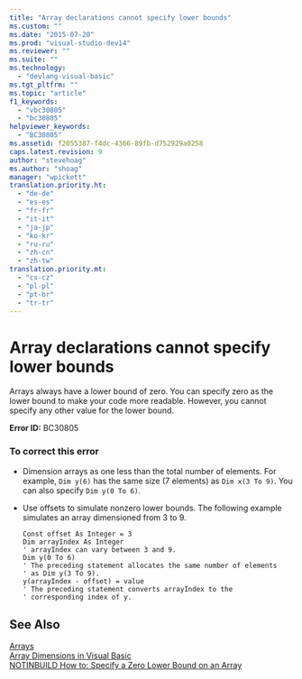 ```yaml
---
title: "Array declarations cannot specify lower bounds"
ms.custom: ""
ms.date: "2015-07-20"
ms.prod: "visual-studio-dev14"
ms.reviewer: ""
ms.suite: ""
ms.technology: 
  - "devlang-visual-basic"
ms.tgt_pltfrm: ""
ms.topic: "article"
f1_keywords: 
  - "vbc30805"
  - "bc30805"
helpviewer_keywords: 
  - "BC30805"
ms.assetid: f2055387-f4dc-4366-89fb-d752929a0258
caps.latest.revision: 9
author: "stevehoag"
ms.author: "shoag"
manager: "wpickett"
translation.priority.ht: 
  - "de-de"
  - "es-es"
  - "fr-fr"
  - "it-it"
  - "ja-jp"
  - "ko-kr"
  - "ru-ru"
  - "zh-cn"
  - "zh-tw"
translation.priority.mt: 
  - "cs-cz"
  - "pl-pl"
  - "pt-br"
  - "tr-tr"
---
```

# Array declarations cannot specify lower bounds
Arrays always have a lower bound of zero. You can specify zero as the lower bound to make your code more readable. However, you cannot specify any other value for the lower bound.  
  
 **Error ID:** BC30805  
  
### To correct this error  
  
-   Dimension arrays as one less than the total number of elements. For example, `Dim y(6)` has the same size (7 elements) as `Dim x(3 To 9)`. You can also specify `Dim y(0 To 6)`.  
  
-   Use offsets to simulate nonzero lower bounds. The following example simulates an array dimensioned from 3 to 9.  
  
    ```  
    Const offset As Integer = 3  
    Dim arrayIndex As Integer  
    ' arrayIndex can vary between 3 and 9.  
    Dim y(0 To 6)  
    ' The preceding statement allocates the same number of elements  
    ' as Dim y(3 To 9).  
    y(arrayIndex - offset) = value  
    ' The preceding statement converts arrayIndex to the  
    ' corresponding index of y.  
    ```  
  
## See Also  
 [Arrays](../../visual-basic/programming-guide/language-features/arrays/index.md)   
 [Array Dimensions in Visual Basic](../../visual-basic/programming-guide/language-features/arrays/array-dimensions.md)   
 [NOTINBUILD How to: Specify a Zero Lower Bound on an Array](http://msdn.microsoft.com/en-us/20ffd49a-64f7-4634-8ed0-46ba1049d935)